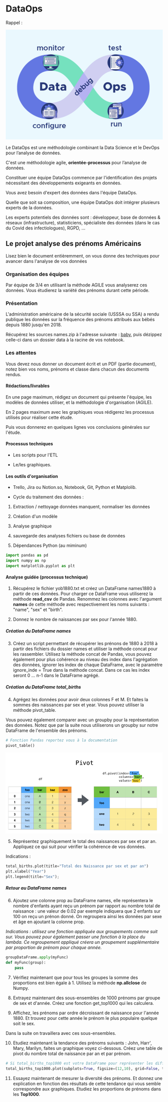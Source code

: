 # DataOps

Rappel :

![cycle](images/dataops.png)

Le DataOps est une méthodologie combinant la Data Science et le DevOps pour l’analyse de données.

C'est une méthodologie agile, **orientée-processus** pour l’analyse de données.

Constituer une équipe DataOps commence par l'identification des projets nécessitant des développements exigeants en données. 

Vous avez besoin d'expert des données dans l'équipe DataOps.

Quelle que soit sa composition, une équipe DataOps doit intégrer plusieurs experts de la données. 

Les experts potentiels des données sont : développeur, base de données & réseaux (infrastructure), statisticiens, spécialiste des données (dans le cas du Covid des infectiologues), RGPD, ...

## Le projet analyse des prénoms Américains 

Lisez bien le document entièremment, on vous donne des techniques pour avancer dans l'analyse de vos données

### Organisation des équipes

Par équipe de 3/4 en utilisant la méthode AGILE vous analyserez ces données. Vous étudierez la variété des prénoms durant cette période.

### Présentation 

L'administration américaine de la sécurité sociale (USSSA ou SSA) a rendu publique les données sur la fréquence des prénoms attribués aux bébés depuis 1880 jusqu'en 2018.

Récupérez les sources names.zip à l'adresse suivante : [baby](https://www.ssa.gov/oact/babynames/limits.html), puis dézippez celle-ci dans un dossier data à la racine de vos notebook.


### Les attentes 

Vous devez nous donner un document écrit et un PDF (partie document), notez bien vos noms, prénoms et classe dans chacun des documents rendus.

#### Rédactions/livrables

En une page maximum, rédigez un document qui présente l'équipe, les modèles de données utiliser, et la méthodologie d'organisation (AGILE).

En 2 pages maximum avec les graphiques vous rédigerez les processus utilisés pour réaliser cette étude.

Puis vous donnerez en quelques lignes vos conclusions générales sur l'étude.

#### Processus techniques

- Les scripts pour l'ETL

- Le/les graphiques.

#### Les outils d'organisation

- Trello, Jira ou Notion.so, Notebook, Git, Python et Matplolib.

- Cycle du traitement des données :

1. Extraction / nettoyage données manquent, normaliser les données

2. Création d'un modèle 

3. Analyse graphique

4. sauvegarde des analyses fichiers ou base de données

5. Dépendances Python (au miminum) 

```python
import pandas as pd
import numpy as np
import matplotlib.pyplot as plt
```

#### Analyse guidée (processus technique)

1. Récupérez le fichier yob1880.txt et créez un DataFrame names1880 à partir de ces données. Pour charger ce DataFrame vous utiliserez la méthode **read_csv** de Pandas. Renommez les colonnes avec l'argument **names** de cette méthode avec respectivement les noms suivants  : "name", "sex" et "birth".

2. Donnez le nombre de naissances par sex pour l'année 1880.

##### Création du DataFrame names

3. Créez un script permettant de récupérer les prénons de 1880 à 2018 à partir des fichiers du dossier names et utiliser la méthode concat pour les rassembler. Utilisez la méthode concat de Pandas, vous pouvez également pour plus cohérence au niveau des index dans l'agrégation des données, ignorer les index de chaque DataFrame, avec le paramètre ignore_inde = True dans la méthode concat. Dans ce cas les index seront 0 ... n-1 dans le DataFrame agrégé.

##### Création du DataFrame total_births

4. Agrégez les données pour avoir deux colonnes F et M. Et faites la sommes des naissances par sex et year. Vous pouvez utiliser la méthode pivot_table.

Vous pouvez également comparer avec un groupby pour la représentation des données. Notez que par la suite nous utiliserons un groupby sur notre DataFrame de l'ensemble des prénoms.

```python
# Fonction Pandas reportez vous à la documentation 
pivot_table()
```
![pivot](images/pivot.png)

5. Représentez graphiquement le total des naissances par sex et par an. Appliquez ce qui suit pour vérifier la cohérence de vos données.

Indications :

```python
total_births.plot(title="Total des Naissance par sex et par an")
plt.xlabel("Year")
plt.legend(title="Sex");
```

##### Retour au DataFrame names

6. Ajoutez une colonne prop au DataFrame names, elle représentera le nombre d'enfants ayant reçu un prénom par rapport au nombre total de naissance : une valeur de 0.02 par exemple indiquera que 2 enfants sur 100 on reçu un prénon donné. On regroupera ainsi les données par sexe et âge en ajoutant la colonne prop.

*Indications : utilisez une fonction appliquée aux groupements comme suit sur. Vous pouvez pour également passer une fonction à la place du lambda. Ce regroupement appliqué créera un groupement supplémentaire par proportion de prénom pour chaque année.*

```python
groupDataFrame.apply(myFunc)
def myFunc(group):
    pass
```

7. Vérifiez maintenant que pour tous les groupes la somme des proportions est bien égale à 1. Utilisez la méthode **np.allclose** de Numpy.

8. Extrayez maintenant des sous-ensembles de 1000 prénoms par groupe de sex et d'année. Créez une fonction get_top1000 qui les calculera.

9. Affichez, les prénoms par ordre décroissant de naissance pour l'année 1880. Et trouvez pour cette année le prénom le plus populaire quelque soit le sex.

Dans la suite on travaillera avec ces sous-ensembles.

10. Etudiez maintenant la tendance des prénoms suivants : John, Harr', Mary, Marilyn, faites un graphique voyez ci-dessous. Créez une table de pivot du nombre total de naissance par an et par prénom.

```python
# Si total_births_top1000 est votre DataFrame pour représenter les différentes colonnes
total_births_top1000.plot(subplots=True, figsize=(12,10), grid=False, title="Nombre de naissance par an")
```

11. Essayez maintenant de mesurer la diversité des prénoms. Et donnez une explication en fonction des résultats de cette tendance qui vous semble correspondre aux graphiques. Etudiez les proportions de prénoms dans les **Top1000**.
